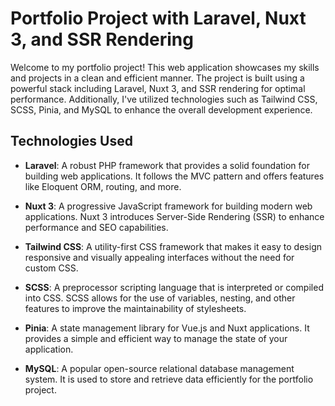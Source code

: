 # Portfolio Project with Laravel, Nuxt 3, and SSR Rendering

Welcome to my portfolio project! This web application showcases my skills and projects in a clean and efficient manner. The project is built using a powerful stack including Laravel, Nuxt 3, and SSR rendering for optimal performance. Additionally, I've utilized technologies such as Tailwind CSS, SCSS, Pinia, and MySQL to enhance the overall development experience.

## Technologies Used

- **Laravel**: A robust PHP framework that provides a solid foundation for building web applications. It follows the MVC pattern and offers features like Eloquent ORM, routing, and more.

- **Nuxt 3**: A progressive JavaScript framework for building modern web applications. Nuxt 3 introduces Server-Side Rendering (SSR) to enhance performance and SEO capabilities.

- **Tailwind CSS**: A utility-first CSS framework that makes it easy to design responsive and visually appealing interfaces without the need for custom CSS.

- **SCSS**: A preprocessor scripting language that is interpreted or compiled into CSS. SCSS allows for the use of variables, nesting, and other features to improve the maintainability of stylesheets.

- **Pinia**: A state management library for Vue.js and Nuxt applications. It provides a simple and efficient way to manage the state of your application.

- **MySQL**: A popular open-source relational database management system. It is used to store and retrieve data efficiently for the portfolio project.
